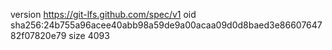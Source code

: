 version https://git-lfs.github.com/spec/v1
oid sha256:24b755a96acee40abb98a59de9a00acaa09d0d8baed3e8660764782f07820e79
size 4093
